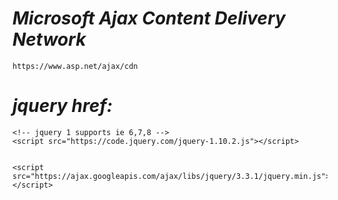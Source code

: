 # *Microsoft Ajax Content Delivery Network*
    https://www.asp.net/ajax/cdn

# *jquery href:*
    <!-- jquery 1 supports ie 6,7,8 -->
    <script src="https://code.jquery.com/jquery-1.10.2.js"></script>
    
    
    <script src="https://ajax.googleapis.com/ajax/libs/jquery/3.3.1/jquery.min.js"></script>
